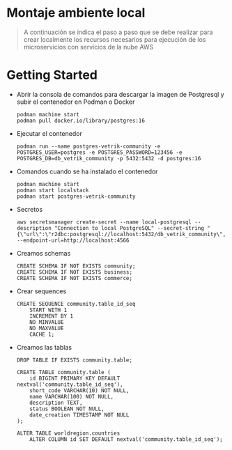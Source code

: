 # Montaje ambiente local
> A continuación se indica el paso a paso que se debe realizar para crear localmente los recursos necesarios para ejecución de los microservicios con servicios de la nube AWS

# Getting Started

- Abrir la consola de comandos para descargar la imagen de Postgresql y subir el contenedor en Podman o Docker
    ```
    podman machine start
    podman pull docker.io/library/postgres:16
    ```

- Ejecutar el contenedor
    ```
    podman run --name postgres-vetrik-community -e POSTGRES_USER=postgres -e POSTGRES_PASSWORD=123456 -e POSTGRES_DB=db_vetrik_community -p 5432:5432 -d postgres:16
    ```

- Comandos cuando se ha instalado el contenedor
    ```
    podman machine start
    podman start localstack
    podman start postgres-vetrik-community
    ```

- Secretos
    ```
    aws secretsmanager create-secret --name local-postgresql --description "Connection to local PostgreSQL" --secret-string "{\"url\":\"r2dbc:postgresql://localhost:5432/db_vetrik_community\",\"usr\":\"postgres\",\"psw\":\"123456\"}" --endpoint-url=http://localhost:4566
    ```

- Creamos schemas
    ```
    CREATE SCHEMA IF NOT EXISTS community;
    CREATE SCHEMA IF NOT EXISTS business;
    CREATE SCHEMA IF NOT EXISTS commerce;
    ```

- Crear sequences
    ```
    CREATE SEQUENCE community.table_id_seq
        START WITH 1
        INCREMENT BY 1
        NO MINVALUE
        NO MAXVALUE
        CACHE 1;
    ```

- Creamos las tablas
    ```
    DROP TABLE IF EXISTS community.table;
    
    CREATE TABLE community.table (
        id BIGINT PRIMARY KEY DEFAULT nextval('community.table_id_seq'),
        short_code VARCHAR(10) NOT NULL,
        name VARCHAR(100) NOT NULL,
        description TEXT,
        status BOOLEAN NOT NULL,
        date_creation TIMESTAMP NOT NULL
    );

    ALTER TABLE worldregion.countries
        ALTER COLUMN id SET DEFAULT nextval('community.table_id_seq');
    ```